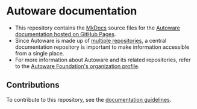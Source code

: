 # Autoware documentation

- This repository contains the [MkDocs](https://www.mkdocs.org/) source files for the [Autoware documentation hosted on GitHub Pages](https://autowarefoundation.github.io/autoware-documentation/main/).
- Since Autoware is made up of [multiple repositories](https://github.com/autowarefoundation/), a central documentation repository is important to make information accessible from a single place.
- For more information about Autoware and its related repositories, refer to the [Autoware Foundation's organization profile](https://github.com/autowarefoundation/.github/blob/main/profile/README.md).

## Contributions

To contribute to this repository, see the [documentation guidelines](https://autowarefoundation.github.io/autoware-documentation/main/contributing/documentation-guidelines/).
